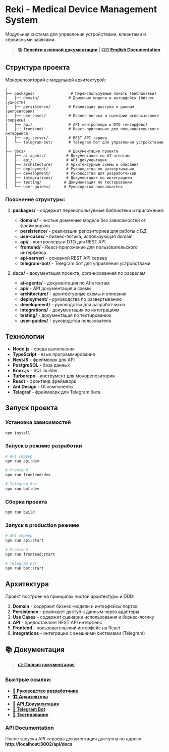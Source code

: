 # Reki - Medical Device Management System

Модульная система для управления устройствами, клиентами и сервисными заявками.

> **📚 [Перейти к полной документации](docs/README.md)** | **🇬🇧 [English Documentation](docs/README.md)**

## Структура проекта

Монорепозиторий с модульной архитектурой:

```
/
├── packages/                # Переиспользуемые пакеты (библиотеки)
│   ├── domain/             # Доменные модели и интерфейсы (бизнес-сущности)
│   ├── persistence/        # Реализация доступа к данным (репозитории)
│   ├── use-cases/          # Бизнес-логика и сценарии использования (сервисы)
│   ├── api/                # API контроллеры и DTO (интерфейс)
│   ├── frontend/           # React-приложение для пользовательского интерфейса
│   ├── api-server/         # REST API сервер
│   └── telegram-bot/       # Telegram бот для управления устройствами
│
├── docs/                   # Документация проекта
│   ├── ai-agents/         # Документация по AI-агентам
│   ├── api/               # API документация
│   ├── architecture/      # Архитектурные схемы и описания
│   ├── deployment/        # Руководства по развертыванию
│   ├── development/       # Руководства для разработчиков
│   ├── integrations/      # Документация по интеграциям
│   ├── testing/          # Документация по тестированию
│   └── user-guides/      # Руководства пользователя
```

### Пояснение структуры:

1. **packages/** - содержит переиспользуемые библиотеки и приложения:
   - **domain/** - чистые доменные модели без зависимостей от фреймворков
   - **persistence/** - реализации репозиториев для работы с БД
   - **use-cases/** - бизнес-логика, использующая domain
   - **api/** - контроллеры и DTO для REST API
   - **frontend/** - React-приложение для пользовательского интерфейса
   - **api-server/** - основной REST API сервер
   - **telegram-bot/** - Telegram бот для управления устройствами

2. **docs/** - документация проекта, организованная по разделам:
   - **ai-agents/** - документация по AI-агентам
   - **api/** - API документация и схемы
   - **architecture/** - архитектурные схемы и описания
   - **deployment/** - руководства по развертыванию
   - **development/** - руководства для разработчиков
   - **integrations/** - документация по интеграциям
   - **testing/** - документация по тестированию
   - **user-guides/** - руководства пользователя

## Технологии

- **Node.js** - среда выполнения
- **TypeScript** - язык программирования
- **NestJS** - фреймворк для API
- **PostgreSQL** - база данных
- **Knex.js** - SQL builder
- **Turborepo** - инструмент для монорепозитория
- **React** - фронтенд фреймворк
- **Ant Design** - UI компоненты
- **Telegraf** - фреймворк для Telegram бота

## Запуск проекта

### Установка зависимостей

```bash
npm install
```

### Запуск в режиме разработки

```bash
# API сервер
npm run api:dev

# Frontend
npm run frontend:dev

# Telegram бот
npm run bot:dev
```

### Сборка проекта

```bash
npm run build
```

### Запуск в production режиме

```bash
# API сервер
npm run api:start

# Frontend
npm run frontend:start

# Telegram бот
npm run bot:start
```

## Архитектура

Проект построен на принципах чистой архитектуры и DDD:

1. **Domain** - содержит бизнес-модели и интерфейсы портов
2. **Persistence** - реализует доступ к данным через адаптеры
3. **Use Cases** - содержит сценарии использования и бизнес-логику
4. **API** - предоставляет REST API интерфейс
5. **Frontend** - пользовательский интерфейс на React
6. **Integrations** - интеграции с внешними системами (Telegram)

## 📚 Документация

> **[👉 Полная документация](docs/README.md)**

### Быстрые ссылки:

- **[🚀 Руководство разработчика](docs/development/DEVELOPMENT_GUIDE.md)**
- **[🏗️ Архитектура](docs/architecture/SYSTEM_ARCHITECTURE.md)**
- **[📡 API Документация](docs/api/API_DOCUMENTATION.md)**
- **[🤖 Telegram Bot](docs/integrations/TELEGRAM_BOT.md)**
- **[🧪 Тестирование](docs/testing/TESTING.md)**

### API Documentation

После запуска API сервера документация доступна по адресу:  
**http://localhost:3002/api/docs**